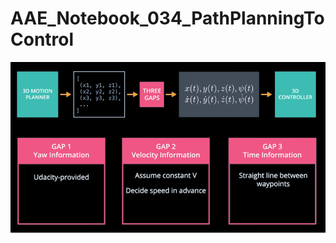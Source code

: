 # AAE_Notebook_034_PathPlanningToControl
![Path Planning to Control](/images/path_planning_to_control.png)
